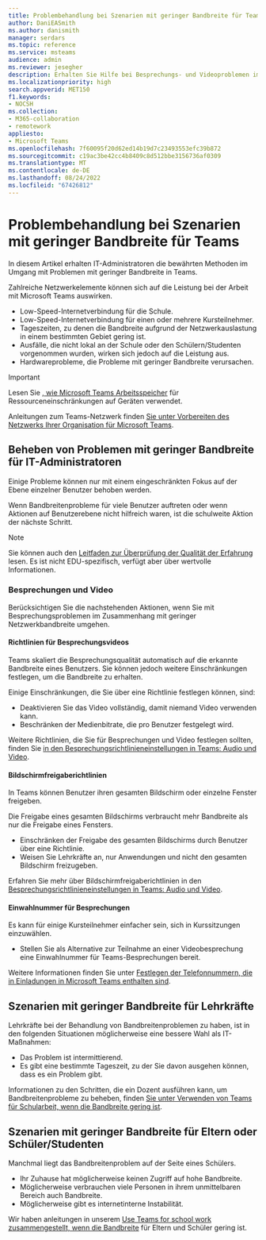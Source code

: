 ```yaml
---
title: Problembehandlung bei Szenarien mit geringer Bandbreite für Teams
author: DaniEASmith
ms.author: danismith
manager: serdars
ms.topic: reference
ms.service: msteams
audience: admin
ms.reviewer: jesegher
description: Erhalten Sie Hilfe bei Besprechungs- und Videoproblemen im Zusammenhang mit Problemen mit geringer Bandbreite in Teams. Unabhängig davon, ob Sie ein Elternteil, ein Dozent oder ein IT-Admin sind, haben Sie Optionen, um die Erfahrung mit Teams zu verbessern.
ms.localizationpriority: high
search.appverid: MET150
f1.keywords:
- NOCSH
ms.collection:
- M365-collaboration
- remotework
appliesto:
- Microsoft Teams
ms.openlocfilehash: 7f60095f20d62ed14b19d7c23493553efc39b872
ms.sourcegitcommit: c19ac3be42cc4b8409c8d512bbe3156736af0309
ms.translationtype: MT
ms.contentlocale: de-DE
ms.lasthandoff: 08/24/2022
ms.locfileid: "67426812"
---
```

# <a name="troubleshoot-low-bandwidth-scenarios-for-teams"></a>Problembehandlung bei Szenarien mit geringer Bandbreite für Teams

In diesem Artikel erhalten IT-Administratoren die bewährten Methoden im Umgang mit Problemen mit geringer Bandbreite in Teams.

Zahlreiche Netzwerkelemente können sich auf die Leistung bei der Arbeit mit Microsoft Teams auswirken.

- Low-Speed-Internetverbindung für die Schule.
- Low-Speed-Internetverbindung für einen oder mehrere Kursteilnehmer.
- Tageszeiten, zu denen die Bandbreite aufgrund der Netzwerkauslastung in einem bestimmten Gebiet gering ist.
- Ausfälle, die nicht lokal an der Schule oder den Schülern/Studenten vorgenommen wurden, wirken sich jedoch auf die Leistung aus.
- Hardwareprobleme, die Probleme mit geringer Bandbreite verursachen.

> [!IMPORTANT]
> Lesen Sie [, wie Microsoft Teams Arbeitsspeicher](teams-memory-usage-perf.md) für Ressourceneinschränkungen auf Geräten verwendet.
>
>Anleitungen zum Teams-Netzwerk finden [Sie unter Vorbereiten des Netzwerks Ihrer Organisation für Microsoft Teams](prepare-network.md).

## <a name="resolving-low-bandwidth-issues-for-it-admins"></a>Beheben von Problemen mit geringer Bandbreite für IT-Administratoren

Einige Probleme können nur mit einem eingeschränkten Fokus auf der Ebene einzelner Benutzer behoben werden.

Wenn Bandbreitenprobleme für viele Benutzer auftreten oder wenn Aktionen auf Benutzerebene nicht hilfreich waren, ist die schulweite Aktion der nächste Schritt.

> [!NOTE]
> Sie können auch den [Leitfaden zur Überprüfung der Qualität der Erfahrung](quality-of-experience-review-guide.md) lesen. Es ist nicht EDU-spezifisch, verfügt aber über wertvolle Informationen.

### <a name="meetings-and-video"></a>Besprechungen und Video

Berücksichtigen Sie die nachstehenden Aktionen, wenn Sie mit Besprechungsproblemen im Zusammenhang mit geringer Netzwerkbandbreite umgehen.

#### <a name="meeting-video-policies"></a>Richtlinien für Besprechungsvideos

Teams skaliert die Besprechungsqualität automatisch auf die erkannte Bandbreite eines Benutzers. Sie können jedoch weitere Einschränkungen festlegen, um die Bandbreite zu erhalten.

Einige Einschränkungen, die Sie über eine Richtlinie festlegen können, sind:

- Deaktivieren Sie das Video vollständig, damit niemand Video verwenden kann.
- Beschränken der Medienbitrate, die pro Benutzer festgelegt wird.

Weitere Richtlinien, die Sie für Besprechungen und Video festlegen sollten, finden Sie [in den Besprechungsrichtlinieneinstellungen in Teams: Audio und Video](meeting-policies-audio-and-video.md).

#### <a name="screen-sharing-policies"></a>Bildschirmfreigaberichtlinien

In Teams können Benutzer ihren gesamten Bildschirm oder einzelne Fenster freigeben.

Die Freigabe eines gesamten Bildschirms verbraucht mehr Bandbreite als nur die Freigabe eines Fensters.

- Einschränken der Freigabe des gesamten Bildschirms durch Benutzer über eine Richtlinie.
- Weisen Sie Lehrkräfte an, nur Anwendungen und nicht den gesamten Bildschirm freizugeben.

Erfahren Sie mehr über Bildschirmfreigaberichtlinien in den [Besprechungsrichtlinieneinstellungen in Teams: Audio und Video](meeting-policies-audio-and-video.md).

#### <a name="dial-in-number-for-meetings"></a>Einwahlnummer für Besprechungen

Es kann für einige Kursteilnehmer einfacher sein, sich in Kurssitzungen einzuwählen.

- Stellen Sie als Alternative zur Teilnahme an einer Videobesprechung eine Einwahlnummer für Teams-Besprechungen bereit.

Weitere Informationen finden Sie unter [Festlegen der Telefonnummern, die in Einladungen in Microsoft Teams enthalten sind](set-the-phone-numbers-included-on-invites-in-teams.md).

## <a name="low-bandwidth-scenarios-as-an-educator"></a>Szenarien mit geringer Bandbreite für Lehrkräfte

Lehrkräfte bei der Behandlung von Bandbreitenproblemen zu haben, ist in den folgenden Situationen möglicherweise eine bessere Wahl als IT-Maßnahmen:

- Das Problem ist intermittierend.
- Es gibt eine bestimmte Tageszeit, zu der Sie davon ausgehen können, dass es ein Problem gibt.

Informationen zu den Schritten, die ein Dozent ausführen kann, um Bandbreitenprobleme zu beheben, finden [Sie unter Verwenden von Teams für Schularbeit, wenn die Bandbreite gering ist](https://support.office.com/article/use-teams-for-schoolwork-when-bandwidth-is-low-5c5675f7-1b55-471a-9daa-ec1e6df38262).

## <a name="low-bandwidth-scenarios-as-a-parent-or-student"></a>Szenarien mit geringer Bandbreite für Eltern oder Schüler/Studenten

Manchmal liegt das Bandbreitenproblem auf der Seite eines Schülers.

- Ihr Zuhause hat möglicherweise keinen Zugriff auf hohe Bandbreite.
- Möglicherweise verbrauchen viele Personen in ihrem unmittelbaren Bereich auch Bandbreite.
- Möglicherweise gibt es internetinterne Instabilität.

Wir haben anleitungen in unserem [Use Teams for school work zusammengestellt, wenn die Bandbreite](https://support.office.com/article/use-teams-for-schoolwork-when-bandwidth-is-low-5c5675f7-1b55-471a-9daa-ec1e6df38262) für Eltern und Schüler gering ist.
